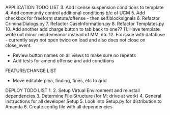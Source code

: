 APPLICATION TODO LIST
3. Add license suspension conditions to template
4.  Add community control additional conditions b/c of UCM
5. Add checkbox for freeform statute/offense - then self.blocksignals
6. Refactor CriminalDialogs.py
7. Refactor CaseInformation.py
8. Refactor Templates.py
10. Add another add charge button to tab back to one??
11. Have template write out minor misdemeanor instead of MM, etc
12. Fix issue with database - currently says not open twice on load and also does not close on close_event.
* Review button names on all views to make sure no repeats
* Add tests for amend offense and add conditions

FEATURE/CHANGE LIST
* Move editable plea, finding, fines, etc to grid

DEPLOY TODO LIST
1.
2. Setup Virtual Environment and reinstall dependencies
3. Determine File Structure (for M: drive at work)
4. General instructions for all developer Setup
5. Look into Setup.py for distribution to Amanda
6. Create config file with all dependencies
